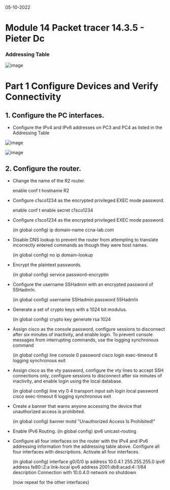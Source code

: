 05-10-2022

# Module 14 Packet tracer 14.3.5 - Pieter Dc

### Addressing Table

![image](https://user-images.githubusercontent.com/100133263/194143926-f6160b70-db7c-40e6-b4de-249020fabf78.png)

# Part 1 Configure Devices and Verify Connectivity

## 1. Configure the PC interfaces.

- Configure the IPv4 and IPv6 addresses on PC3 and PC4 as listed in the Addressing Table

![image](https://user-images.githubusercontent.com/100133263/194144721-3f0985fc-4f52-44a2-a6be-d26c3221802b.png)

![image](https://user-images.githubusercontent.com/100133263/194144915-33b8112a-3830-49a5-83f6-633304ce0521.png)

## 2. Configure the router.

- Change the name of the R2 router.

  enable
  conf t
  hostname R2

- Configure c1sco1234 as the encrypted privileged EXEC mode password.

  enable
  conf t
  enable secret c1sco1234

- Configure c1sco1234 as the encrypted privileged EXEC mode password.

  (in global config)
  ip domain-name ccna-lab.com

- Disable DNS lookup to prevent the router from attempting to translate incorrectly entered commands as though they were host names.

  (in global config)
  no ip domain-lookup

- Encrypt the plaintext passwords.

  (in global config)
  service password-encryptin

- Configure the username SSHadmin with an encrypted password of 55Hadm!n.

  (in global config)
  username SSHadmin password 55Hadm!n

- Generate a set of crypto keys with a 1024 bit modulus.

  (in global config)
  crypto key generate rsa
  1024

- Assign cisco as the console password, configure sessions to disconnect after six minutes of inactivity, and enable login. To prevent console messages from interrupting commands, use the logging synchronous command

  (in global config)
  line console 0
  password cisco
  login
  exec-timeout 6
  logging synchronous
  exit

- Assign cisco as the vty password, configure the vty lines to accept SSH connections only, configure sessions to disconnect after six minutes of inactivity, and enable login using the local database.

  (in global config)
  line vty 0 4
  transport input ssh
  login local
  password cisco
  exec-timeout 6
  logging synchronous
  exit

- Create a banner that warns anyone accessing the device that unauthorized access is prohibited.

  (in global config)
  banner motd "Unauthorized Access Is Prohibited!"

- Enable IPv6 Routing.
  (in global config)
  ipv6 unicast-routing

- Configure all four interfaces on the router with the IPv4 and IPv6 addressing information from the addressing table above. Configure all four interfaces with descriptions. Activate all four interfaces.

  (in global config)
  interface g0/0/0
  ip address 10.0.4.1 255.255.255.0
  ipv6 address fe80::2:a link-local
  ipv6 address 2001:db8:acad:4::1/64
  description Connection with 10.0.4.0 network
  no shutdown

  (now repeat for the other interfaces)

